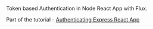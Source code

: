 Token based Authentication in Node React App with Flux.

Part of the tutorial - [Authenticating Express React App](http://prashantb.me/authenticating-express-react-app-part-1/)
